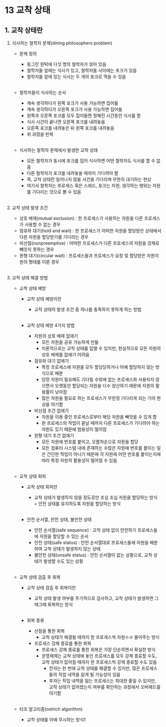 # 13 교착 상태

## 1. 교착 상태란
1. 식사하는 철학자 문제(dining philosophers problem)
    - 문제 정의
        - 동그란 원탁에 다섯 명의 철학자가 앉아 있음
        - 철학자들 앞에는 식사가 있고, 철학자들 사이에는 포크가 있음
        - 철학자들 앞에 있는 식사는 두 개의 포크로 먹을 수 있음<br><br>

    - 철학자들이 식사하는 순서
        - 계속 생각하다가 왼쪽 포크가 사용 가능하면 집어듦
        - 계속 생각하다가 오른쪽 포크가 사용 가능하면 집어듦
        - 왼쪽과 오른쪽 포크를 모두 집어들면 정해진 시간동안 식사를 함
        - 식사 시간이 끝나면 오른쪽 포크를 내려놓음
        - 오른쪽 포크를 내려놓은 뒤 왼쪽 포크를 내려놓음
        - 위 과정을 반복<br><br>

    - 식사하는 철학자 문제에서 발생한 교착 상태
        - 모든 철학자가 동시에 포크를 집어 식사하면 어떤 철학자도 식사를 할 수 없음
        - 다른 철학자가 포크를 내려놓을 때까지 기다려야 함
        - 즉, 교착 상태란 일어나지 않을 사건을 기다리며 무한히 대기하는 현상
        - 여기서 철학자는 프로세스 혹은 스레드, 포크는 자원, 생각하는 행위는 자원를 기다리는 것으로 볼 수 있음<br><br>

2. 교착 상태 발생 조건
    - 상호 배제(mutual exclusion) : 한 프로세스가 사용하는 자원을 다른 프로세스가 사용할 수 없는 경우
    - 점유와 대기(hold and wait) : 한 프로세스가 어떠한 자원을 할당받은 상태에서 다른 자원을 할당받기를 기다리는 경우
    - 비선점(nonpreemptive) : 어떠한 프로세스가 다른 프로세스의 자원을 강제로 빼앗지 못하는 경우
    - 원형 대기(circular wait) : 프로세스들과 프로세스가 요청 및 할당받은 자원이 원의 형태를 이룬 경우<br><br>

3. 교착 상태 해결 방법
    - 교착 상태 예방
        - 교착 상태 예방이란
            - 교착 상태의 발생 조건 중 하나를 충족하지 못하게 하는 방법<br><br>

        - 교착 상태 예방 4가지 방법
            - 자원의 상호 배제 없애기
                - 모든 자원을 공유 가능하게 만듦
                - 이론적으로는 교착 상태를 없앨 수 있지만, 현실적으로 모든 자원의 상호 배제를 없애기 어려움
            - 점유와 대기 없애기
                - 특정 프로세스에 자원을 모두 할당당하거나 아예 할당하지 않는 방식으로 배분
                - 당장 자원이 필요해도 기다릴 수밖에 없는 프로세스와 사용되지 않으면서 오랫동안 할당되는 자원을 다수 양산하기 때문에 자원의 활용률이 낮아짐
                - 많은 자원을 필요로 하는 프로세스가 무한정 기다리게 되는 기아 현상을 야기함
            - 비선점 조건 없애기
                - 자원을 이용 중인 프로세스로부터 해당 자원을 빼앗을 수 있게 함
                - 한 프로세스의 작업이 끝날 때까지 다른 프로세스가 기다려야 하는 자원도 있기 때문에 범용성이 떨어짐
            - 원형 대기 조건 없애기
                - 모든 자원에 번호를 붙이고, 오름차순으로 자원을 할당
                - 모든 컴퓨터 시스템 내에 존재하는 수많은 자원에 번호를 붙이는 일은 간단한 작업이 아니기 때문에 각 자원에 어떤 번호를 붙이는지에 따라 특정 자원의 활용성이 떨어질 수 있음<br><br>

    - 교착 상태 회피
        - 교착 상태 회피란
            - 교착 상태가 발생하지 않을 정도로만 조심 조심 자원을 할당하는 방식 = 안전 상태를 유지하도록 자원을 할당하는 방식<br><br>

        - 안전 순서열, 안전 상태, 불안전 상태
            - 안전 순서열(safe sequence) : 교착 상태 없이 안전하기 프로세스들에 자원을 할당할 수 있는 순서
            - 안전 상태(safe status) : 안전 순서열대로 프로세스들에 자원을 배분하여 교착 상태가 발생하지 않는 상태
            - 불안전 상태(unsafe status) : 안전 순서열이 없는 상황으로, 교착 상태가 발생할 수도 있는 상황<br><br>

    - 교착 상태 검출 후 회복
        - 교착 상태 검출 후 회복이란
            - 교착 상태 발생 여부를 주기적으로 검사하고, 교착 상태가 발생하면 그때그때 회복하는 방식<br><br>

        - 회복 종류
            - 선점을 통한 회복
                - 교착 상태가 해결될 때까지 한 프로세스씩 자원ㅇㄹ 몰아주는 방식
            - 프로세스 강제 종료를 통한 회복
                - 프로세스 강제 종료를 통한 회복은 가장 단순하면서 확실한 방식
                - 운영체제는 교착 상태에 놓인 프로세스를 모두 강제 종료할 수도, 교착 상태가 없어질 때까지 한 프로세스씩 강제 종료할 수도 있음
                    - 전자는 한 번에 교착 상태를 해결할 수 있지만, 많은 프로세스들의 작업 내역을 잃게 될 가능성이 있음
                    - 후자는 작업 내역을 잃는 프로세스는 최대한 줄일 수 있지만, 교착 상태가 없어졌는지 여부를 확인하는 과정에서 오버헤드를 야기함<br><br>

    - 타조 알고리즘(ostrich algorithm)
        - 교착 상태를 아예 무시하는 방식1